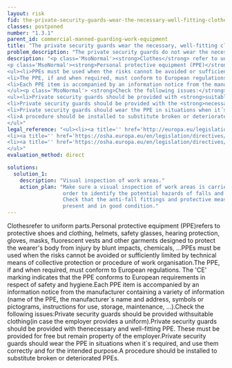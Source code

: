 ```yaml
---
layout: risk
fid: the-private-security-guards-wear-the-necessary-well-fitting-clothes-and-ppe-in-accordance-with-their-duty
classes: postponed
number: "1.3.1"
parent_id: commercial-manned-guarding-work-equipment
title: "The private security guards wear the necessary, well-fitting clothes and PPE, in accordance with their duty."
problem_description: "The private security guards do not wear the necessary, well-fitting clothes and PPE, in accordance with their duty"
description: "<p class='MsoNormal'><strong>Clothes</strong> refer to uniform parts.</p>&#13;
<p class='MsoNormal'><strong>Personal protective equipment (PPE)</strong> refers to protective shoes and clothing, helmets, safety glasses, hearing protection, gloves, masks, fluorescent vests and other garments designed to protect the wearer's body from injury by blunt impacts, chemicals, ...</p>&#13;
<ul><li>PPEs must be used when the risks cannot be avoided or sufficiently limited by technical means of collective protection or procedure of work organisation.</li>&#13;
<li>The PPE, if and when required, must conform to European regulations. The 'CE' marking indicates that the PPE conforms to European requirements in respect of safety and hygiene. </li>&#13;
<li>Each PPE item is accompanied by an information notice from the manufacturer containing a variety of information (name of the PPE, the manufacturer´s name and address, symbols or pictograms, instructions for use, storage, maintenance, ...).</li>&#13;
</ul><p class='MsoNormal'> <strong>Check the following issues:</strong></p>&#13;
<ul><li>Private security guards should be provided with <strong>suitable clothing </strong>(in case the employer provides a uniform).</li>&#13;
<li>Private security guards should be provided with the <strong>necessary and well-fitting PPE</strong>. These must be provided for free but remain property of the employer.</li>&#13;
<li>Private security guards should wear the PPE in situations when it´s required, and use them correctly and for the intended purpose.</li>&#13;
<li>A procedure should be installed to substitute broken or deteriorated PPEs.</li>&#13;
</ul>"
legal_reference: "<ul><li><a title='' href='http://europa.eu/legislation_summaries/employment_and_social_policy/health_hygiene_safety_at_work/c11113_en.htm' rel='nofollow' target='_blank'>89/391/CEE Implementing measures to improve the health and safety of workers (framework directive).</a></li>&#13;
<li><a title='' href='https://osha.europa.eu/en/legislation/directives/workplaces-equipment-signs-personal-protective-equipment/osh-directives/4' rel='nofollow' target='_blank'>89/656/CEE Directive on minimum health and safety requirements for workers using personal protective equipment at work.</a></li>&#13;
<li><a title='' href='https://osha.europa.eu/en/legislation/directives/workplaces-equipment-signs-personal-protective-equipment/osh-directives/2' rel='nofollow' target='_blank'>89/654/EEC Directive on the minimum safety and health requirements for the workplace.</a></li>&#13;
</ul>"
evaluation_method: direct

solutions:
  solution_1:
    description: "Visual inspection of work areas."
    action_plan: "Make sure a visual inspection of work areas is carried out in
                  order to identify the potential hazards of falls and slips.
                  Check that the anti-fall fittings and protective measures are
                  present and in good condition."
---
```

Clothesrefer to uniform parts.Personal protective equipment (PPE)refers to
protective shoes and clothing, helmets, safety glasses, hearing protection,
gloves, masks, fluorescent vests and other garments designed to protect the
wearer's body from injury by blunt impacts, chemicals, ...PPEs must be used
when the risks cannot be avoided or sufficiently limited by technical means of
collective protection or procedure of work organisation.The PPE, if and when
required, must conform to European regulations. The 'CE' marking indicates
that the PPE conforms to European requirements in respect of safety and
hygiene.Each PPE item is accompanied by an information notice from the
manufacturer containing a variety of information (name of the PPE, the
manufacturer´s name and address, symbols or pictograms, instructions for use,
storage, maintenance, ...).Check the following issues:Private security guards
should be provided withsuitable clothing(in case the employer provides a
uniform).Private security guards should be provided with thenecessary and
well-fitting PPE. These must be provided for free but remain property of the
employer.Private security guards should wear the PPE in situations when it´s
required, and use them correctly and for the intended purpose.A procedure
should be installed to substitute broken or deteriorated PPEs.


